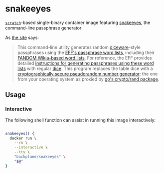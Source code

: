 # snakeeyes

[`scratch`](https://hub.docker.com/_/scratch/)-based single-binary container image featuring [snakeeyes](https://github.com/glvnst/snakeeyes), the command-line passphrase generator

As [the site](https://github.com/glvnst/snakeeyes) says:

> This command-line utility generates random [diceware](https://en.wikipedia.org/wiki/Diceware)-style passphrases using the [EFF's passphrase word lists](https://www.eff.org/deeplinks/2016/07/new-wordlists-random-passphrases), including their [FANDOM Wikia-based word lists](https://www.eff.org/deeplinks/2018/08/dragon-con-diceware). For reference, the EFF provides detailed [instructions for generating passphrases using these word lists](https://www.eff.org/dice) with regular [dice](https://en.wikipedia.org/wiki/Dice). This program replaces the table dice with a [cryptographically secure pseudorandom number generator](https://en.wikipedia.org/wiki/Cryptographically_secure_pseudorandom_number_generator): the one from your operating system as proxied by [go's crypto/rand package](https://godoc.org/crypto/rand).


## Usage

### Interactive

The following shell function can assist in running this image interactively:

```sh

snakeeyes() {
  docker run \
    --rm \
    --interactive \
    --tty \
    "backplane/snakeeyes" \
    "$@"
}

```
